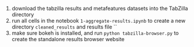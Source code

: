 1. download the tabzilla results and metafeatures datasets into the TabZilla directory
2. run all cells in the notebook `1-aggregate-results.ipynb` to create a new directory `cleaned_results` and results file ``
3. make sure bokeh is installed, and run `python tabzilla-browser.py` to create the standalone results browser website